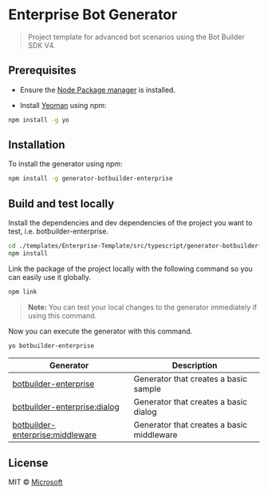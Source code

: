 # Enterprise Bot Generator
> Project template for advanced bot scenarios using the Bot Builder SDK V4.

## Prerequisites

- Ensure the [Node Package manager](https://nodejs.org/en/) is installed.

- Install [Yeoman](http://yeoman.io) using npm:

```bash
npm install -g yo
```

## Installation

To install the generator using npm:

```bash
npm install -g generator-botbuilder-enterprise
```

## Build and test locally

Install the dependencies and dev dependencies of the project you want to test, i.e. botbuilder-enterprise.
```bash
cd ./templates/Enterprise-Template/src/typescript/generator-botbuilder-enterprise/
npm install
```

Link the package of the project locally with the following command so you can easily use it globally.
```bash
npm link
```
> **Note:** You can test your local changes to the generator immediately if using this command.

Now you can execute the generator with this command.
```bash
yo botbuilder-enterprise
```

| Generator                                           | Description                                     |
|-----------------------------------------------------|-------------------------------------------------|
| [botbuilder-enterprise](generators/app/README.md)             | Generator that creates a basic sample            |
| [botbuilder-enterprise:dialog](generators/dialog/README.md)   | Generator that creates a basic dialog            |
| [botbuilder-enterprise:middleware](generators/middleware/README.md)   | Generator that creates a basic middleware        |

## License

MIT © [Microsoft](http://dev.botframework.com)
